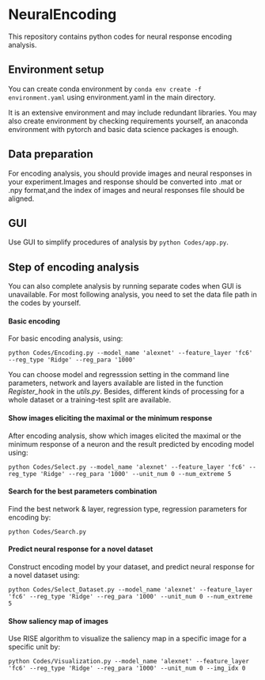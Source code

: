 # NeuralEncoding
This repository contains python codes for neural response encoding analysis. 

## Environment setup
You can create conda environment by ```conda env create -f environment.yaml``` using environment.yaml in the main directory. 

It is an extensive environment and may include redundant libraries. You may also create environment by checking requirements yourself, an anaconda environment with pytorch and basic data science packages is enough.

## Data preparation
For encoding analysis, you should provide images and neural responses in your experiment.Images and response should be converted into .mat or .npy format,and the index of images and neural responses file should be aligned.    

## GUI 
Use GUI to simplify procedures of analysis by ```python Codes/app.py```.

## Step of encoding analysis
You can also complete analysis by running separate codes when GUI is unavailable. For most following analysis, you need to set the data file path in the codes by yourself.

#### Basic encoding
For basic encoding analysis, using:
```
python Codes/Encoding.py --model_name 'alexnet' --feature_layer 'fc6' --reg_type 'Ridge' --reg_para '1000'
```
You can choose model and regresssion setting in the command line parameters, network and layers available are listed in the function _Register_hook_ in the _utils.py_.
Besides, different kinds of processing for a whole dataset or a training-test split are available.  

#### Show images eliciting the maximal or the minimum response
After encoding analysis, show which images elicited the maximal or the minimum response of a neuron and the result predicted by encoding model using:
```
python Codes/Select.py --model_name 'alexnet' --feature_layer 'fc6' --reg_type 'Ridge' --reg_para '1000' --unit_num 0 --num_extreme 5
```

#### Search for the best parameters combination
Find the best network & layer, regression type, regression parameters for encoding by:
```
python Codes/Search.py
```

#### Predict neural response for a novel dataset
Construct encoding model by your dataset, and predict neural response for a novel dataset using:
```
python Codes/Select_Dataset.py --model_name 'alexnet' --feature_layer 'fc6' --reg_type 'Ridge' --reg_para '1000' --unit_num 0 --num_extreme 5
```

#### Show saliency map of images
Use RISE algorithm to visualize the saliency map in a specific image for a specific unit by:
```
python Codes/Visualization.py --model_name 'alexnet' --feature_layer 'fc6' --reg_type 'Ridge' --reg_para '1000' --unit_num 0 --img_idx 0
```



